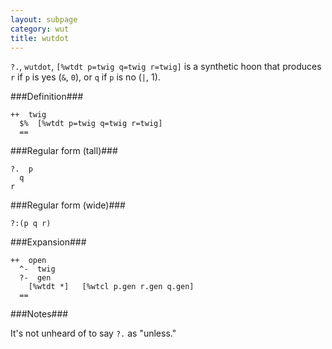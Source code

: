 ```yaml
---
layout: subpage
category: wut
title: wutdot
---
```


`?.`, `wutdot`, `[%wtdt p=twig q=twig r=twig]` is a synthetic hoon
that produces `r` if `p` is yes (`&`, `0`), or `q` if `p` is no
(`|`, 1).

###Definition###

    ++  twig  
      $%  [%wtdt p=twig q=twig r=twig]
      ==

###Regular form (tall)###

    ?.  p
      q
    r

###Regular form (wide)###

    ?:(p q r)

###Expansion###
    
    ++  open
      ^-  twig
      ?-  gen
        [%wtdt *]   [%wtcl p.gen r.gen q.gen]
      ==

###Notes###

It's not unheard of to say `?.` as "unless."
